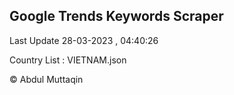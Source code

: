 

## Google Trends Keywords Scraper 
 
Last Update 28-03-2023 , 04:40:26

Country List :
VIETNAM.json



© Abdul Muttaqin 

